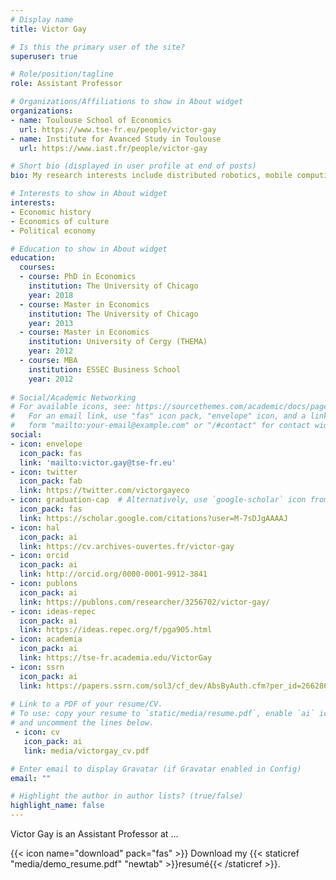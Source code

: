 ```yaml
---
# Display name
title: Victor Gay

# Is this the primary user of the site?
superuser: true

# Role/position/tagline
role: Assistant Professor

# Organizations/Affiliations to show in About widget
organizations:
- name: Toulouse School of Economics
  url: https://www.tse-fr.eu/people/victor-gay
- name: Institute for Avanced Study in Toulouse
  url: https://www.iast.fr/people/victor-gay

# Short bio (displayed in user profile at end of posts)
bio: My research interests include distributed robotics, mobile computing and programmable matter.

# Interests to show in About widget
interests:
- Economic history
- Economics of culture
- Political economy

# Education to show in About widget
education:
  courses:
  - course: PhD in Economics
    institution: The University of Chicago
    year: 2018
  - course: Master in Economics
    institution: The University of Chicago
    year: 2013
  - course: Master in Economics
    institution: University of Cergy (THEMA)
    year: 2012
  - course: MBA
    institution: ESSEC Business School
    year: 2012
    
# Social/Academic Networking
# For available icons, see: https://sourcethemes.com/academic/docs/page-builder/#icons
#   For an email link, use "fas" icon pack, "envelope" icon, and a link in the
#   form "mailto:your-email@example.com" or "/#contact" for contact widget.
social:
- icon: envelope
  icon_pack: fas
  link: 'mailto:victor.gay@tse-fr.eu'
- icon: twitter
  icon_pack: fab
  link: https://twitter.com/victorgayeco
- icon: graduation-cap  # Alternatively, use `google-scholar` icon from `ai` icon pack
  icon_pack: fas
  link: https://scholar.google.com/citations?user=M-7sDJgAAAAJ
- icon: hal
  icon_pack: ai
  link: https://cv.archives-ouvertes.fr/victor-gay
- icon: orcid
  icon_pack: ai
  link: http://orcid.org/0000-0001-9912-3841
- icon: publons
  icon_pack: ai
  link: https://publons.com/researcher/3256702/victor-gay/
- icon: ideas-repec
  icon_pack: ai
  link: https://ideas.repec.org/f/pga905.html
- icon: academia
  icon_pack: ai
  link: https://tse-fr.academia.edu/VictorGay
- icon: ssrn
  icon_pack: ai
  link: https://papers.ssrn.com/sol3/cf_dev/AbsByAuth.cfm?per_id=2662864 
  
# Link to a PDF of your resume/CV.
# To use: copy your resume to `static/media/resume.pdf`, enable `ai` icons in `params.toml`, 
# and uncomment the lines below.
 - icon: cv
   icon_pack: ai
   link: media/victorgay_cv.pdf

# Enter email to display Gravatar (if Gravatar enabled in Config)
email: ""

# Highlight the author in author lists? (true/false)
highlight_name: false
---
```


Victor Gay is an Assistant Professor at ...

{{< icon name="download" pack="fas" >}} Download my {{< staticref "media/demo_resume.pdf" "newtab" >}}resumé{{< /staticref >}}.
